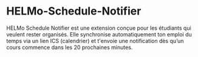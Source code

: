 # HELMo-Schedule-Notifier
HELMo Schedule Notifier est une extension conçue pour les étudiants qui veulent rester organisés. Elle synchronise automatiquement ton emploi du temps via un lien ICS (calendrier) et t'envoie une notification dès qu’un cours commence dans les 20 prochaines minutes.
